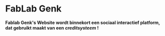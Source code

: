 # FabLab Genk
**Fablab Genk's Website wordt binnekort een sociaal interactief platform, dat gebruikt maakt van een _creditsysteem_ !**

